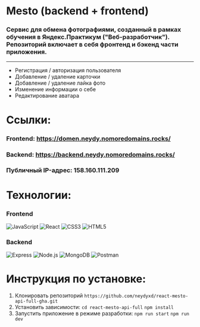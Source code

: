 # Mesto (backend + frontend)
### Сервис для обмена фотографиями, созданный в рамках обучения в Яндекс.Практикум ("Веб-разработчик"). Репозиторий включает в себя фронтенд и бэкенд части приложения.
---
- Регистрация / авторизация пользователя
- Добавление / удаление карточки
- Добавление / удаление лайка фото
- Изменение информации о себе
- Редактирование аватара
  
# Ссылки:
### Frontend: https://domen.neydy.nomoredomains.rocks/
### Backend: https://backend.neydy.nomoredomains.rocks/
### Публичный IP-адрес: 158.160.111.209

# Технологии:
### Frontend
![JavaScript](https://img.shields.io/badge/-JavaScript-090909?style=for-the-badge&logo=JavaScript)
![React](https://img.shields.io/badge/-React-090909?style=for-the-badge&logo=React) 
![CSS3](https://img.shields.io/badge/-CSS3-090909?style=for-the-badge&logo=CSS3)
![HTML5](https://img.shields.io/badge/-HTML5-090909?style=for-the-badge&logo=HTML5)
### Backend
![Express](https://img.shields.io/badge/-Express-090909?style=for-the-badge&logo=Express)
![Node.js](https://img.shields.io/badge/-Node.js-090909?style=for-the-badge&logo=Node.js)
![MongoDB](https://img.shields.io/badge/-MongoDB-090909?style=for-the-badge&logo=MongoDB)
![Postman](https://img.shields.io/badge/-Postman-090909?style=for-the-badge&logo=Postman)

# Инструкция по установке:
1. Клонировать репозиторий 
`https://github.com/neydyxd/react-mesto-api-full-gha.git`
2. Установить зависимости:
`cd react-mesto-api-full`
`npm install`
3. Запустить приложение в режиме разработки:
`npm run start`
`npm run dev`
